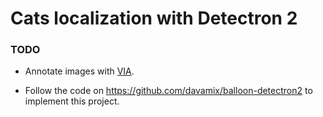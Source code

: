 # Cats localization with Detectron 2

### TODO
- Annotate images with [VIA](http://www.robots.ox.ac.uk/~vgg/software/via/).

- Follow the code on https://github.com/davamix/balloon-detectron2 to implement this project.